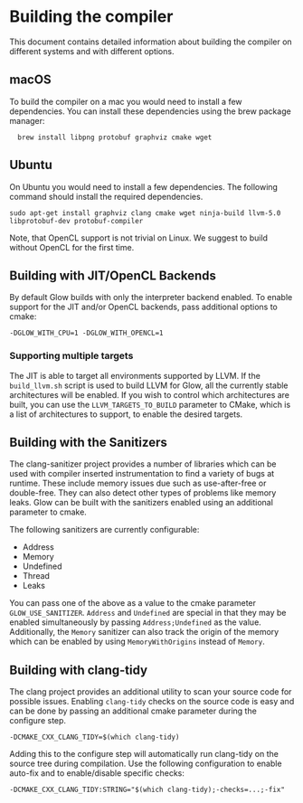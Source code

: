 # Building the compiler

This document contains detailed information about building the compiler on different
systems and with different options.

## macOS

To build the compiler on a mac you would need to install a few dependencies. You
can install these dependencies using the brew package manager:

  ```
    brew install libpng protobuf graphviz cmake wget
  ```

## Ubuntu

On Ubuntu you would need to install a few dependencies. The following command should install the required dependencies.

  ```
  sudo apt-get install graphviz clang cmake wget ninja-build llvm-5.0 libprotobuf-dev protobuf-compiler 
  ```

Note, that OpenCL support is not trivial on Linux. We suggest to build without OpenCL for the first time.

## Building with JIT/OpenCL Backends

By default Glow builds with only the interpreter backend enabled.  To enable
support for the JIT and/or OpenCL backends, pass additional options to cmake:

  ```
  -DGLOW_WITH_CPU=1 -DGLOW_WITH_OPENCL=1
  ```

### Supporting multiple targets

The JIT is able to target all environments supported by LLVM.  If the
`build_llvm.sh` script is used to build LLVM for Glow, all the currently stable
architectures will be enabled.  If you wish to control which architectures are
built, you can use the `LLVM_TARGETS_TO_BUILD` parameter to CMake, which is a
list of architectures to support, to enable the desired targets.

## Building with the Sanitizers

The clang-sanitizer project provides a number of libraries which can be used with
compiler inserted instrumentation to find a variety of bugs at runtime.  These
include memory issues due such as use-after-free or double-free.  They can also
detect other types of problems like memory leaks.  Glow can be built with the
sanitizers enabled using an additional parameter to cmake.

The following sanitizers are currently configurable:

  - Address
  - Memory
  - Undefined
  - Thread
  - Leaks

You can pass one of the above as a value to the cmake parameter
`GLOW_USE_SANITIZER`.  `Address` and `Undefined` are special in that they may be
enabled simultaneously by passing `Address;Undefined` as the value.
Additionally, the `Memory` sanitizer can also track the origin of the memory
which can be enabled by using `MemoryWithOrigins` instead of `Memory`.

## Building with clang-tidy

The clang project provides an additional utility to scan your source code for
possible issues.  Enabling `clang-tidy` checks on the source code is easy and
can be done by passing an additional cmake parameter during the configure step.

  ```
  -DCMAKE_CXX_CLANG_TIDY=$(which clang-tidy)
  ```

Adding this to the configure step will automatically run clang-tidy on the
source tree during compilation. Use the following configuration to enable
auto-fix and to enable/disable specific checks:

  ```
  -DCMAKE_CXX_CLANG_TIDY:STRING="$(which clang-tidy);-checks=...;-fix"
  ```
